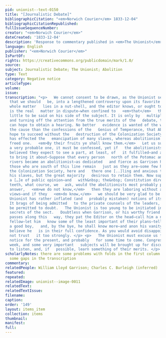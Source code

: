 ```yaml
---
pid: unionist--text-0150
title: "[Journalistic Debate]"
bibliographicCitation: "<em>Norwich Courier</em> 1833-12-04"
bibliographicCitationRepublished: 
fullIssueSequenceNumber: 
creator: "<em>Norwich Courier</em>"
dateCreated: '1833-12-04'
description: 'Response to commentary published in <em>The Unionist</em> '
language: English
publisher: "<em>Norwich Courier</em>"
IsPartOf: 
rights: https://creativecommons.org/publicdomain/mark/1.0/
source: 
subject: Journalistic Debate; The Unionist; Abolition
type: Text
category: Negative notice
articleType: 
volume: 
issue: 
transcription: "<p>   We cannot consent to be drawn, as the Unionist seems desirous
  that we should   be, into a lengthened controversy upon its favorite topic. The
  whole matter   lies in a nut-shell, and the editor knows, or ought to know, what
  is the real   matter in dispute—when confined to   <em>that</em>   there is but
  little to be said on his side of the subject. It is only by   multiplying words,
  and turning off the attention from the true merits of the   debate, that the abolitionists
  can hope to obtain a hearing. No better   evidence is wanted of the weakness of
  the cause than the confessions of the   Genius of Temperance, that Abolition cannot
  hope to succeed without the   destruction of the Colonization Society. That Society
  has effected the   emancipation of many slaves, whereas abolitionism has not yet
  freed one.   <em>By their fruits ye shall know them.</em>   Let us suppose a [..]se—not
  a very probable one, it must be confessed, yet if   the abolitionists are to be
  believed they expect to see a part, at least, of   it fulfilled—and are laboring
  to bring it about—Suppose that every person   north of the Potomac and the Ohio
  rivers became an abolitionist—as dedicated   and fierce as Garrison himself—that
  those who are south of this line remain   just as they are—some few honorable to
  the Colonization Society, here and   there one [..]ling and anxious to be rid of
  his slaves, but the great majority   desirous to retain them. Now supposing such
  a […]e of public opinion—and   with&nbsp; the&nbsp; Constitution directly in their
  teeth, what course, we   ask, would the abolitionists most probably pursue? If they
  answer,   <em>we do not know,</em>   then they are laboring without any definite
  views—and if they   <em>do know,</em>   we should be very glad to be informed. The
  Unionist has rather inflated (and   probably mistaken) notions of its own importance.
  It brags of being admitted   to the private counsels of the leaders, which we must
  be permitted to doubt.   The Unionist is too young to be initiated into all the
  secrets of the sect.   Doubtless when Garrison, or his worthy friend from New York,
  passes along this   way, they pat the Editor on the head—call him a nice little
  fellow—let him   know some of the least important of their plans—tell him to be
  a good boy,   and, by the bye, he shall know more—and anon his vanity makes him
  believe he   is in their full confidence. As you would avoid disappointment, do
  not trust   it too strongly. </p> <p>   The Unionist must excuse us from further
  notice for the present, and probably   for some time to come. Congress meet this
  week, and some very important   subjects will be brought up for discussion. We wish
  to listen, and, if   possible, learn something of their merits. </p> "
scholarlyNotes: there are some problems with folds in the first column that leave
  some gaps in the transcription
commentary: 
relatedPeople: William Lloyd Garrison; Charles C. Burleigh (inferred)
featured: 
repeated: 
relatedImage: unionist--image-0011
relatedText: 
relatedTextIssue: 
filename: 
caption: 
order: '149'
layout: items_item
collection: items
thumbnail: 
manifest: 
full: 
---
```

